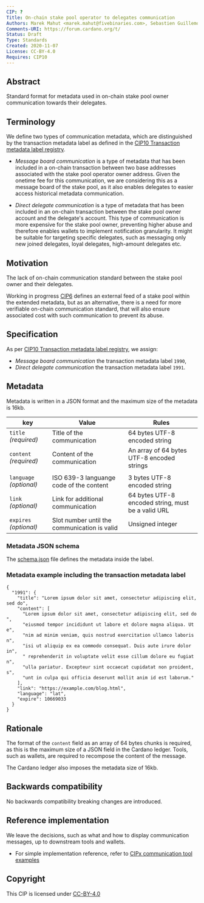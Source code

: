 ```yaml
---
CIP: ?
Title: On-chain stake pool operator to delegates communication
Authors: Marek Mahut <marek.mahut@fivebinaries.com>, Sebastien Guillemot <sebastien@emurgo.io>, Ján Hrnko <jan.hrnko@fivebinaries.com>
Comments-URI: https://forum.cardano.org/t/
Status: Draft
Type: Standards
Created: 2020-11-07
License: CC-BY-4.0
Requires: CIP10
---
```


## Abstract

Standard format for metadata used in on-chain stake pool owner communication towards their delegates.

## Terminology


We define two types of communication metadata, which are distinguished by the transaction metadata label as defined in the [CIP10 Transaction metadata label registry](https://github.com/cardano-foundation/CIPs/blob/master/CIP10/README.md).

 * *Message board communication* is a type of metadata that has been included in a on-chain transaction between two base addresses associated with the stake pool operator owner address. Given the onetime fee for this communication, we are considering this as a message board of the stake pool, as it also enables delegates to easier access historical metadata communication.
 
 * *Direct delegate communication* is a type of metadata that has been included in an on-chain transaction between the stake pool owner account and the delegate's account. This type of communication is more expensive for the stake pool owner, preventing higher abuse and therefore enables wallets to implement notification granularity. It might be suitable for targeting specific delegates, such as messaging only new joined delegates, loyal delegates, high-amount delegates etc.



## Motivation

The lack of on-chain communication standard between the stake pool owner and their delegates. 

<!-- Link to CIP6 link once/if merged -->

Working in progrress [CIP6](https://github.com/cardano-foundation/CIPs/pull/15) defines an external feed of a stake pool within the extended metadata, but as an alternative, there is a need for more verifiable on-chain communication standard, that will also ensure associated cost with such communication to prevent its abuse. 

## Specification

As per [CIP10 Transaction metadata label registry](https://github.com/cardano-foundation/CIPs/blob/master/CIP10/README.md), we assign:

* *Message board communication* the transaction metadata label `1990`,
* *Direct delegate communication* the transaction metadata label `1991`.

## Metadata

Metadata is written in a JSON format and the maximum size of the metadata is 16kb.

| key | Value | Rules |
| --- | ---  | --- |
| `title` *(required)*| Title of the communication | 64 bytes UTF-8 encoded string  |
| `content` *(required)*| Content of the communication | An array of 64 bytes UTF-8 encoded strings |
|||
| `language` *(optional)*| ISO 639-3 languange code of the content | 3 bytes UTF-8 encoded string
| `link` *(optional)*| Link for additional communication | 64 bytes UTF-8 encoded string, must be a valid URL |
| `expires` *(optional)* | Slot number until the communication is valid | Unsigned integer |

### Metadata JSON schema

The [schema.json](./schema.json) file defines the metadata inside the label.

### Metadata example including the transaction metadata label

```
{
  "1991": {
    "title": "Lorem ipsum dolor sit amet, consectetur adipiscing elit, sed do",
    "content": [
      "Lorem ipsum dolor sit amet, consectetur adipiscing elit, sed do ",
      "eiusmod tempor incididunt ut labore et dolore magna aliqua. Ut e",
      "nim ad minim veniam, quis nostrud exercitation ullamco laboris n",
      "isi ut aliquip ex ea commodo consequat. Duis aute irure dolor in",
      " reprehenderit in voluptate velit esse cillum dolore eu fugiat n",
      "ulla pariatur. Excepteur sint occaecat cupidatat non proident, s",
      "unt in culpa qui officia deserunt mollit anim id est laborum."
    ],
    "link": "https://example.com/blog.html",
    "language": "lat",
    "expire": 10669033
  }
}
```

## Rationale

The format of the `content` field as an array of 64 bytes chunks is required, as this is the maximum size of a JSON field in the Cardano ledger. Tools, such as wallets, are required to recompose the content of the message.

The Cardano ledger also imposes the metadata size of 16kb.


## Backwards compatibility

No backwards compatibility breaking changes are introduced.

## Reference implementation

We leave the decisions, such as what and how to display communication messages, up to downstream tools and wallets.

 * For simple implementation reference, refer to [CIPx communication tool examples](https://github.com/fivebinaries/cip-metadata-communication-example)

## Copyright

This CIP is licensed under [CC-BY-4.0](https://creativecommons.org/licenses/by/4.0/legalcode)
